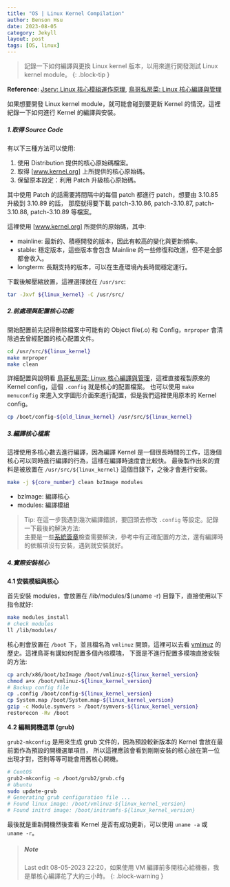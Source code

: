 ```yaml
---
title: "OS | Linux Kernel Compilation"
author: Benson Hsu
date: 2023-08-05
category: Jekyll
layout: post
tags: [OS, linux]
---
```


> 記錄一下如何編譯與更換 Linux kernel 版本，以用來進行開發測試 Linux kernel module。
{: .block-tip }

**Reference**: [Jserv: Linux 核心模組運作原理], [鳥哥私房菜: Linux 核心編譯與管理]

如果想要開發 Linux kernel module，就可能會碰到要更新 Kernel 的情況，這裡紀錄一下如何進行 Kernel 的編譯與安裝。
##### 1.取得 Source Code

有以下三種方法可以使用:
1.  使用 Distribution 提供的核心原始碼檔案。
2.  取得 [www.kernel.org] 上所提供的核心原始碼。
3.  保留原本設定：利用 Patch 升級核心原始碼。

其中使用 Patch 的話需要將間隔中的每個 patch 都進行 patch，想要由 3.10.85 升級到 3.10.89 的話，
那麼就得要下載 patch-3.10.86, patch-3.10.87, patch-3.10.88, patch-3.10.89 等檔案。

這裡使用 [www.kernel.org] 所提供的原始碼，其中:
-   mainline: 最新的、積極開發的版本，因此有較高的變化與更新頻率。
-   stable: 穩定版本，這些版本會包含 Mainline 的一些修復和改進，但不是全部都會收入。
-   longterm: 長期支持的版本，可以在生產環境內長時間穩定運行。

下載後解壓縮放置，這裡選擇放在 `/usr/src`:
```bash
tar -Jxvf ${linux_kernel} -C /usr/src/
```

##### 2.前處理與配置核心功能

開始配置前先記得刪除檔案中可能有的 Object file(.o) 和 Config，`mrproper` 會清除過去曾經配置的核心配置文件。

```bash
cd /usr/src/${linux_kernel}
make mrproper
make clean
```

詳細配置與說明看 [鳥哥私房菜: Linux 核心編譯與管理]，這裡直接複製原來的 Kernel config，這個 `.config` 就是核心的配置檔案。
也可以使用 `make menuconfig` 來進入文字圖形介面來進行配置，但是我們這裡使用原本的 Kernel config。

```bash
cp /boot/config-${old_linux_kernel} /usr/src/${linux_kernel}
```

##### 3.編譯核心檔案

這裡使用多核心數去進行編譯，因為編譯 Kernel 是一個很長時間的工作，這幾個核心可以同時進行編譯的行為，這樣在編譯時速度會比較快。
最後製作出來的資料是被放置在 `/usr/src/${linux_kernel}` 這個目錄下，之後才會進行安裝。

```bash
make -j ${core_number} clean bzImage modules
```
-   bzImage: 編譯核心
-   modules: 編譯模組

> Tip: 在這一步我遇到幾次編譯錯誤，要回頭去修改 `.config` 等設定。記錄一下最後的解決方法:  
> 主要是一些[系統簽章]檢查需要解決，參考中有正確配置的方法，還有編譯時的依賴項沒有安裝，遇到就安裝就好。

##### 4.實際安裝核心

**4.1 安裝模組與核心**

首先安裝 modules，會放置在 /lib/modules/$(uname -r) 目錄下，直接使用以下指令就好:
```bash
make modules_install
# check modules
ll /lib/modules/ 
```

核心則會放置在 `/boot` 下，並且檔名為 `vmlinuz` 開頭，這裡可以去看 [vmlinuz] 的歷史。這裡鳥哥有講如何配置多個內核模塊，
下面是不進行配置多模塊直接安裝的方法:

```bash
cp arch/x86/boot/bzImage /boot/vmlinuz-${linux_kernel_version}
chmod a+x /boot/vmlinuz-${linux_kernel_version}
# Backup config file
cp .config /boot/config-${linux_kernel_version}
cp System.map /boot/System.map-${linux_kernel_version}
gzip -c Module.symvers > /boot/symvers-${linux_kernel_version}
restorecon -Rv /boot
```

**4.2 編輯開機選單 (grub)**

`grub2-mkconfig` 是用來生成 grub 文件的，因為預設較新版本的 Kernel 會放在最前面作為預設的開機選單項目，
所以這裡應該會看到剛剛安裝的核心放在第一位出現才對，否則等等可能會用舊核心開機。
```bash
# CentOS
grub2-mkconfig -o /boot/grub2/grub.cfg
# Ubuntu
sudo update-grub
# Generating grub configuration file ...
# Found linux image: /boot/vmlinuz-${linux_kernel_version}
# Found initrd image: /boot/initramfs-${linux_kernel_version}
```

最後就是重新開機然後查看 Kernel 是否有成功更新，可以使用 `uname -a` 或 `uname -r`。

> ##### Note
> Last edit 08-05-2023 22:20，如果使用 VM 編譯前多開核心給機器，我是單核心編譯花了大約三小時。
{: .block-warning }


[Jserv: Linux 核心模組運作原理]: https://hackmd.io/@sysprog/linux-kernel-module#Linux-%E6%A0%B8%E5%BF%83%E6%A8%A1%E7%B5%84%E9%81%8B%E4%BD%9C%E5%8E%9F%E7%90%86
[鳥哥私房菜: Linux 核心編譯與管理]: https://linux.vbird.org/linux_basic/centos7/0540kernel.php#config

[www.kernel.org]: https://www.kernel.org
[vmlinuz]: https://en.wikipedia.org/wiki/Vmlinux

[系統簽章]: https://stackoverflow.com/questions/67670169/compiling-kernel-gives-error-no-rule-to-make-target-debian-certs-debian-uefi-ce